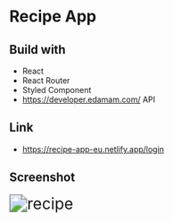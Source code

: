 # Recipe App

## Build with

- React
- React Router
- Styled Component
- https://developer.edamam.com/ API

## Link
- https://recipe-app-eu.netlify.app/login

## Screenshot

<img src="src/assets/recipe-app-gif.gif" alt="recipe" style="zoom: 200%;" />
